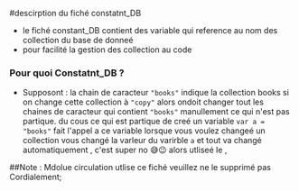 #descirption du fiché constatnt_DB


* le fiché constant_DB contient des variable qui reference au nom des collection du base de donneé
* pour facilité la gestion des collection au code 

### Pour quoi Constatnt_DB  ? 
* Supposont : la chain de caracteur `"books"` indique la collection books
si on change cette collection à `"copy"` alors ondoit changer tout les chaines
de caracteur qui contient `"books"` manullement ce qui n'est pas partique.
du cous ce qui est partique de creé un variable `var a = "books"` fait l'appel a ce variable 
lorsque vous voulez changeé un collection vous changé la varleur du varirble `a` et tout va changé 
automatiquement , c'est super no 😅😉 alors utliseé le , 

##Note : Mdolue circulation utlise ce fiché veuillez ne le supprimé pas
Cordialement;  
